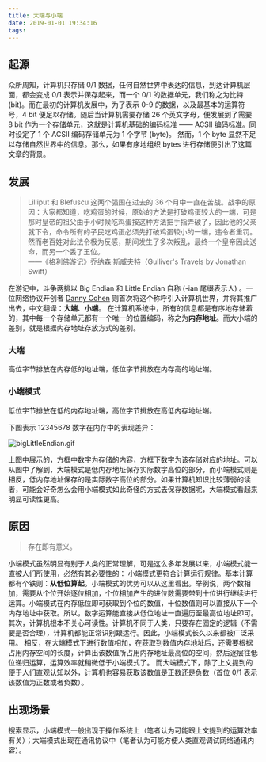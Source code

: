 ```yaml
---
title: 大端与小端
date: 2019-01-01 19:34:16
tags:
---
```


## 起源
众所周知，计算机只存储 0/1 数据，任何自然世界中表达的信息，到达计算机层面，都会变成 0/1 表示并保存起来，而一个 0/1 的数据单元，我们称之为比特 (bit)。而在最初的计算机发展中，为了表示 0-9 的数据，以及最基本的运算符号，4 bit 便足以存储。随后当计算机需要存储 26 个英文字母，便发展到了需要 8 bit 作为一个存储单元，这就是计算机基础的编码标准 —— ACSII 编码标准。同时设定了 1 个 ACSII 编码存储单元为 1 个字节 (byte)。
然而，1 个 byte 显然不足以存储自然世界中的信息。那么，如果有序地组织 bytes 进行存储便引出了这篇文章的背景。

## 发展
> Lilliput 和 Blefuscu 这两个强国在过去的 36 个月中一直在苦战。战争的原因：大家都知道，吃鸡蛋的时候，原始的方法是打破鸡蛋较大的一端，可是那时皇帝的祖父由于小时候吃鸡蛋按这种方法把手指弄破了，因此他的父亲就下令，命令所有的子民吃鸡蛋必须先打破鸡蛋较小的一端，违令者重罚。然而老百姓对此法令极为反感，期间发生了多次叛乱，最终一个皇帝因此送命，而另一个丢了王位。  
> ——《格利佛游记》乔纳森·斯威夫特（Gulliver's Travels by Jonathan Swift）  

在游记中，斗争两排以 Big Endian 和 Little Endian 自称 (-ian 尾缀表示人) 。一位网络协议开创者 [Danny Cohen](https://en.wikipedia.org/wiki/Danny_Cohen_(engineer)) 则首次将这个称呼引入计算机世界，并将其推广出去，中文翻译：**大端**、**小端**。
在计算机系统中，所有的信息都是有序地存储着的，其中每一个存储单元都有一个唯一的位置编码，称之为**内存地址**。而大小端的差别，就是根据内存地址存放方式的差别。

### 大端
高位字节排放在内存低的地址端，低位字节排放在内存高的地址端。

### 小端模式
低位字节排放在低的内存地址端，高位字节排放在高低内存地址端。

下图表示 12345678 数字在内存中的表现差异：


![bigLittleEndian.gif](https://cdn.iguan7u.cn/bigLittleEndian.gif "bigLittleEndian.gif")


上图中展示的，方框中数字为存储的内容，方框下数字为该存储对应的地址。可以从图中了解到，大端模式是低内存地址保存实际数字高位的部分，而小端模式则是相反，低内存地址保存的是实际数字高位的部分。如果计算机知识比较薄弱的读者，可能会好奇怎么会用小端模式如此奇怪的方式去保存数据呢，大端模式看起来明显可读性更高。

## 原因
> 存在即有意义。  

小端模式虽然明显有别于人类的正常理解，可是这么多年发展以来，小端模式能一直被人们所使用，必然有其必要性的：
小端模式更符合计算运行规律。基本计算都有个铁则：**从低位算起**。小端模式的优势可以从这里看出。举例说，两个数相加，需要从个位开始逐位相加，个位相加产生的进位数需要带到十位进行继续进行运算。小端模式在内存低位即可获取到个位的数值，十位数值则可以直接从下一个内存地址中获取。所以，数字运算能直接从低位地址一直遍历至最高位地址即可。其次，计算机根本不关心可读性。计算机不同于人类，只要存在固定的逻辑（不需要是否合理），计算机都能正常识别跟运行。因此，小端模式长久以来都被广泛采用。
相反，在大端模式下进行数值相加，在获取到数值内存地址后，还需要根据占用内存空间的长度，计算出该数值所占用内存地址最高位的空间，然后逐层往低位递归运算，运算效率就稍微低于小端模式了。
而大端模式下，除了上文提到的便于人们直观认知以外，计算机也容易获取该数值是正数还是负数（首位 0/1 表示该数值为正数或者负数）。

## 出现场景
搜索显示，小端模式一般出现于操作系统上（笔者认为可能跟上文提到的运算效率有关）；大端模式出现在通讯协议中（笔者认为可能方便人类直观调试网络通讯内容）。

